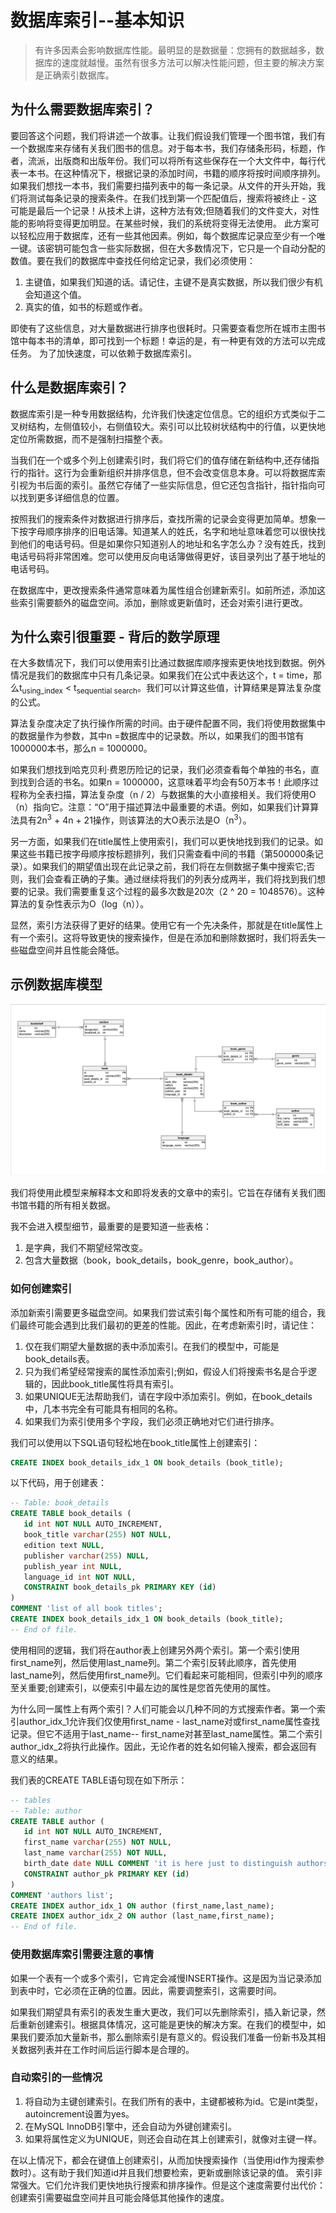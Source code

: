 # 数据库索引--基本知识

> 有许多因素会影响数据库性能。最明显的是数据量：您拥有的数据越多，数据库的速度就越慢。虽然有很多方法可以解决性能问题，但主要的解决方案是正确索引数据库。

## 为什么需要数据库索引？

要回答这个问题，我们将讲述一个故事。让我们假设我们管理一个图书馆，我们有一个数据库来存储有关我们图书的信息。对于每本书，我们存储条形码，标题，作者，流派，出版商和出版年份。我们可以将所有这些保存在一个大文件中，每行代表一本书。在这种情况下，根据记录的添加时间，书籍的顺序将按时间顺序排列。 如果我们想找一本书，我们需要扫描列表中的每一条记录。从文件的开头开始，我们将测试每条记录的搜索条件。在我们找到第一个匹配值后，搜索将被终止 - 这可能是最后一个记录！从技术上讲，这种方法有效;但随着我们的文件变大，对性能的影响将变得更加明显。在某些时候，我们的系统将变得无法使用。 此方案可以轻松应用于数据库，还有一些其他因素。例如，每个数据库记录应至少有一个唯一键。该密钥可能包含一些实际数据，但在大多数情况下，它只是一个自动分配的数值。要在我们的数据库中查找任何给定记录，我们必须使用：

1. 主键值，如果我们知道的话。请记住，主键不是真实数据，所以我们很少有机会知道这个值。 
2. 真实的值，如书的标题或作者。

即使有了这些信息，对大量数据进行排序也很耗时。只需要查看您所在城市主图书馆中每本书的清单，即可找到一个标题！幸运的是，有一种更有效的方法可以完成任务。 为了加快速度，可以依赖于数据库索引。

## 什么是数据库索引？

数据库索引是一种专用数据结构，允许我们快速定位信息。它的组织方式类似于二叉树结构，左侧值较小，右侧值较大。索引可以比较树状结构中的行值，以更快地定位所需数据，而不是强制扫描整个表。

当我们在一个或多个列上创建索引时，我们将它们的值存储在新结构中,还存储指行的指针。这行为会重新组织并排序信息，但不会改变信息本身。可以将数据库索引视为书后面的索引。虽然它存储了一些实际信息，但它还包含指针，指针指向可以找到更多详细信息的位置。 

按照我们的搜索条件对数据进行排序后，查找所需的记录会变得更加简单。想象一下按字母顺序排序的旧电话簿。知道某人的姓氏，名字和地址意味着您可以很快找到他们的电话号码。但是如果你只知道别人的地址和名字怎么办？没有姓氏，找到电话号码将非常困难。您可以使用反向电话簿做得更好，该目录列出了基于地址的电话号码。 

在数据库中，更改搜索条件通常意味着为属性组合创建新索引。如前所述，添加这些索引需要额外的磁盘空间。添加，删除或更新值时，还会对索引进行更改。

## 为什么索引很重要 - 背后的数学原理

在大多数情况下，我们可以使用索引比通过数据库顺序搜索更快地找到数据。例外情况是我们的数据库中只有几条记录。如果我们在公式中表达这个，t = time，那么t<sub>using_index</sub> < t<sub>sequential search</sub>。我们可以计算这些值，计算结果是算法复杂度的公式。 

算法复杂度决定了执行操作所需的时间。由于硬件配置不同，我们将使用数据集中的数据量作为参数，其中n =数据库中的记录数。所以，如果我们的图书馆有1000000本书，那么n = 1000000。 

如果我们想找到哈克贝利·费恩历险记的记录，我们必须查看每个单独的书名，直到找到合适的书名。如果n = 1000000，这意味着平均会有50万本书！此顺序过程称为全表扫描，算法复杂度（n / 2）与数据集的大小直接相关。我们将使用O（n）指向它。注意：“O”用于描述算法中最重要的术语。例如，如果我们计算算法具有2n<sup>3</sup> + 4n + 21操作，则该算法的大O表示法是O（n<sup>3</sup>）。

另一方面，如果我们在title属性上使用索引，我们可以更快地找到我们的记录。如果这些书籍已按字母顺序按标题排列，我们只需查看中间的书籍（第500000条记录）。如果我们的期望值出现在此记录之前，我们将在左侧数据子集中搜索它;否则，我们会查看正确的子集。通过继续将我们的列表分成两半，我们将找到我们想要的记录。我们需要重复这个过程的最多次数是20次（2 ^ 20 = 1048576）。这种算法的复杂性表示为O（log（n））。 

显然，索引方法获得了更好的结果。使用它有一个先决条件，那就是在title属性上有一个索引。这将导致更快的搜索操作，但是在添加和删除数据时，我们将丢失一些磁盘空间并且性能会降低。

## 示例数据库模型

![Database Model ](/images/db_index_example_database_model.png)

我们将使用此模型来解释本文和即将发表的文章中的索引。它旨在存储有关我们图书馆书籍的所有相关数据。 

我不会进入模型细节，最重要的是要知道一些表格：
1. 是字典，我们不期望经常改变。 
2. 包含大量数据（book，book_details，book_genre，book_author）。

### 如何创建索引

添加新索引需要更多磁盘空间。如果我们尝试索引每个属性和所有可能的组合，我们最终可能会遇到比我们最初的更差的性能。因此，在考虑新索引时，请记住： 

1. 仅在我们期望大量数据的表中添加索引。在我们的模型中，可能是book_details表。 
2. 只为我们希望经常搜索的属性添加索引;例如，假设人们将搜索书名是合乎逻辑的，因此book_title属性将具有索引。 
3. 如果UNIQUE无法帮助我们，请在字段中添加索引。例如，在book_details中，几本书完全有可能具有相同的名称。 
4. 如果我们为索引使用多个字段，我们必须正确地对它们进行排序。 

我们可以使用以下SQL语句轻松地在book_title属性上创建索引：

``` sql
CREATE INDEX book_details_idx_1 ON book_details (book_title);
```

以下代码，用于创建表：

``` sql
-- Table: book_details
CREATE TABLE book_details (
   id int NOT NULL AUTO_INCREMENT,
   book_title varchar(255) NOT NULL,
   edition text NULL,
   publisher varchar(255) NULL,
   publish_year int NULL,
   language_id int NOT NULL,
   CONSTRAINT book_details_pk PRIMARY KEY (id)
)
COMMENT 'list of all book titles';
CREATE INDEX book_details_idx_1 ON book_details (book_title);
-- End of file.
```

使用相同的逻辑，我们将在author表上创建另外两个索引。第一个索引使用first_name列，然后使用last_name列。第二个索引反转此顺序，首先使用last_name列，然后使用first_name列。它们看起来可能相同，但索引中列的顺序至关重要;创建索引，以便索引中最左边的属性是您首先使用的属性。 

为什么同一属性上有两个索引？人们可能会以几种不同的方式搜索作者。第一个索引author_idx_1允许我们仅使用first_name - last_name对或first_name属性查找记录。但它不适用于last_name-- first_name对甚至last_name属性。第二个索引author_idx_2将执行此操作。因此，无论作者的姓名如何输入搜索，都会返回有意义的结果。 

我们表的CREATE TABLE语句现在如下所示：

``` sql
-- tables
-- Table: author
CREATE TABLE author (
   id int NOT NULL AUTO_INCREMENT,
   first_name varchar(255) NOT NULL,
   last_name varchar(255) NOT NULL,
   birth_date date NULL COMMENT 'it is here just to distinguish authors with same first and last name (if any)',
   CONSTRAINT author_pk PRIMARY KEY (id)
)
COMMENT 'authors list';
CREATE INDEX author_idx_1 ON author (first_name,last_name);
CREATE INDEX author_idx_2 ON author (last_name,first_name);
-- End of file.
```

### 使用数据库索引需要注意的事情

如果一个表有一个或多个索引，它肯定会减慢INSERT操作。这是因为当记录添加到表中时，它必须在正确的位置。因此，需要调整索引，这需要时间。 

如果我们期望具有索引的表发生重大更改，我们可以先删除索引，插入新记录，然后重新创建索引。根据具体情况，这可能是更快的解决方案。在我们的模型中，如果我们要添加大量新书，那么删除索引是有意义的。假设我们准备一份新书及其相关数据列表并在工作时间后运行脚本是合理的。

### 自动索引的一些情况

1. 将自动为主键创建索引。在我们所有的表中，主键都被称为id。它是int类型，autoincrement设置为yes。 
2. 在MySQL InnoDB引擎中，还会自动为外键创建索引。 
3. 如果将属性定义为UNIQUE，则还会自动在其上创建索引，就像对主键一样。 

在以上情况下，都会在键值上创建索引，从而加快搜索操作（当使用id作为搜索参数时）。这有助于我们知道id并且我们想要检索，更新或删除该记录的值。 索引非常强大。它们允许我们更快地执行搜索和排序操作。但是这个速度需要付出代价：创建索引需要磁盘空间并且可能会降低其他操作的速度。